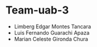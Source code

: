 # Team-uab-3

- Limberg Edgar Montes Tancara
- Luis Fernando Guarachi Apaza
- Marian Celeste Gironda Chura